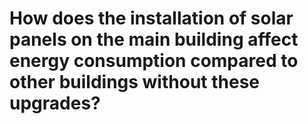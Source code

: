 # How does the installation of solar panels on the main building affect energy consumption compared to other buildings without these upgrades?
